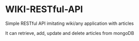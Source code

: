 # WIKI-RESTful-API

Simple RESTful API imitating wiki/any application with articles

It can retrieve, add, update and delete articles from mongoDB 
